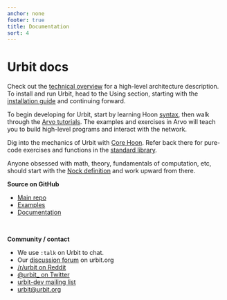 ```yaml
---
anchor: none
footer: true
title: Documentation
sort: 4
---
```


<div class="lead">
    <div class="logo inverse"></div>
    <h1 class="blue i-b">Urbit docs</h1>
</div>

<div class="col-md-12 head">

<div class="col-md-8">

Check out the [technical overview](about/overview) for a high-level
architecture description.  To install and run Urbit, head to the Using section, starting with the [installation guide](using/install) and continuing forward.

To begin developing for Urbit, start by learning Hoon [syntax](hoon/syntax),
then walk through the [Arvo tutorials](arvo). The examples and exercises
in Arvo will teach you to build high-level programs and interact with the network.

Dig into the mechanics of Urbit with [Core Hoon](hoon). Refer back
there for pure-code exercises and functions in the [standard library](hoon/library).

Anyone obsessed with math, theory, fundamentals of computation,
etc, should start with the [Nock definition](nock/definition) and work upward from there.

</div>

<div class="col-md-4">

<b>Source on GitHub</b>
<ul>
<li><a href="https://github.com/urbit/urbit">Main repo</a></li>
<li><a href="https://github.com/urbit/examples">Examples</a></li>
<li><a href="https://github.com/urbit/docs">Documentation</a></li>
</ul>

<br />

<b>Community / contact</b>
<ul>
<li>We use <code>:talk</code> on Urbit to chat.</li>
<li>Our <a href="http://urbit.org/fora/">discussion forum</a> on urbit.org</li>
<li><a href="https://reddit.com/r/urbit">/r/urbit on Reddit</a></li>
<li><a href="https://twitter.com/urbit_">@urbit_ on Twitter</a></li>
<li><a href="https://groups.google.com/forum/#!forum/urbit-dev">urbit-dev mailing list</a></li>
<li><a href="mailto:urbit@urbit.org">urbit@urbit.org</a></li>
</ul>

</div>

</div>

<div class="sections">
    <kids grid="true"></kids>
</div>
